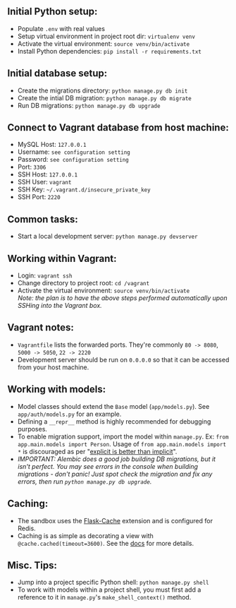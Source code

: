 Initial Python setup:
---------------------
- Populate `.env` with real values
- Setup virtual environment in project root dir: `virtualenv venv`
- Activate the virtual environment: `source venv/bin/activate`
- Install Python dependencies: `pip install -r requirements.txt`

Initial database setup:
-----------------------
- Create the migrations directory: `python manage.py db init`
- Create the intial DB migration: `python manage.py db migrate`
- Run DB migrations: `python manage.py db upgrade`

Connect to Vagrant database from host machine:
----------------------------------------------
- MySQL Host: `127.0.0.1`
- Username: `see configuration setting`
- Password: `see configuration setting`
- Port: `3306`
- SSH Host: `127.0.0.1`
- SSH User: `vagrant`
- SSH Key: `~/.vagrant.d/insecure_private_key`
- SSH Port: `2220`

Common tasks:
-------------
- Start a local development server: `python manage.py devserver`

Working within Vagrant:
-----------------------
- Login: `vagrant ssh`
- Change directory to project root: `cd /vagrant`
- Activate the virtual environment: `source venv/bin/activate`    
*Note: the plan is to have the above steps performed automatically upon SSHing into the Vagrant box.*

Vagrant notes:
--------------
- `Vagrantfile` lists the forwarded ports. They're commonly `80 -> 8080`, `5000 -> 5050`, `22 -> 2220`
- Development server should be run on `0.0.0.0` so that it can be accessed from your host machine. 

Working with models:
--------------------
- Model classes should extend the `Base` model (`app/models.py`). See `app/auth/models.py` for an example.
- Defining a `__repr__` method is highly recommended for debugging purposes.
- To enable migration support, import the model within `manage.py`. Ex: `from app.main.models import Person`. Usage of `from app.main.models import *` is discouraged as per "[explicit is better than implicit](http://legacy.python.org/dev/peps/pep-0020/)".
- *IMPORTANT: Alembic does a good job building DB migrations, but it isn't perfect. You may see errors in the console when building migrations - don't panic! Just spot check the migration and fix any errors, then run `python manage.py db upgrade`.*

Caching:
--------
- The sandbox uses the [Flask-Cache](https://pythonhosted.org/Flask-Cache/) extension and is configured for Redis. 
- Caching is as simple as decorating a view with `@cache.cached(timeout=3600)`. See the [docs](https://pythonhosted.org/Flask-Cache/) for more details.

Misc. Tips:
-----------
- Jump into a project specific Python shell: `python manage.py shell`
- To work with models within a project shell, you must first add a reference to it in `manage.py`'s `make_shell_context()` method.
